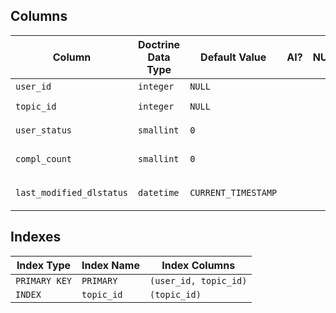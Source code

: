 ## Columns

| Column | Doctrine Data Type | Default Value | AI? | NULL? | Column DDL |
| ------ | ------------------ | ------------- | :-: | :---: | ---------- |
| `user_id` | `integer` | `NULL` |  | - | `INT NOT NULL` |
| `topic_id` | `integer` | `NULL` |  | - | `INT UNSIGNED NOT NULL` |
| `user_status` | `smallint` | `0` |  | - | `SMALLINT DEFAULT 0 NOT NULL` |
| `compl_count` | `smallint` | `0` |  | - | `SMALLINT UNSIGNED DEFAULT 0 NOT NULL` |
| `last_modified_dlstatus` | `datetime` | `CURRENT_TIMESTAMP` |  | - | `DATETIME DEFAULT CURRENT_TIMESTAMP NOT NULL` |

## Indexes

| Index Type | Index Name | Index Columns |
| ---------- | ---------- | ------------- |
| `PRIMARY KEY` | `PRIMARY` | `(user_id, topic_id)` |
| `INDEX` | `topic_id` | `(topic_id)` |
